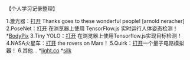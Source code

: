 <br>
【个人学习记录整理】

1.激光器：[打开](https://qumoptly.github.io/laser/) Thanks goes to these wonderful people! [arnold neracher]
2.PoseNet：[打开](https://qumoptly.github.io/posenet/) 在浏览器上使用 TensorFlow.js 实时运行人体姿态检测！ 
*[BodyPix](https://qumoptly.github.io/body-pix/) 
3.Tiny YOLO：[打开](https://qumoptly.github.io/tfjs-yolo-tiny/) 在浏览器上使用Tensorflow.js实现目标检测！ 
4.NASA火星车：[打开](https://github.com/nasa-jpl/open-source-rover) the rovers on Mars！ 
5.Quirk：[打开](https://qumoptly.github.io/quirk/)一个量子电路模拟器！
6.其他...
*[light.co](https://qumoptly.github.io/light.co/)
*[silk](https://qumoptly.github.io/silk/)
